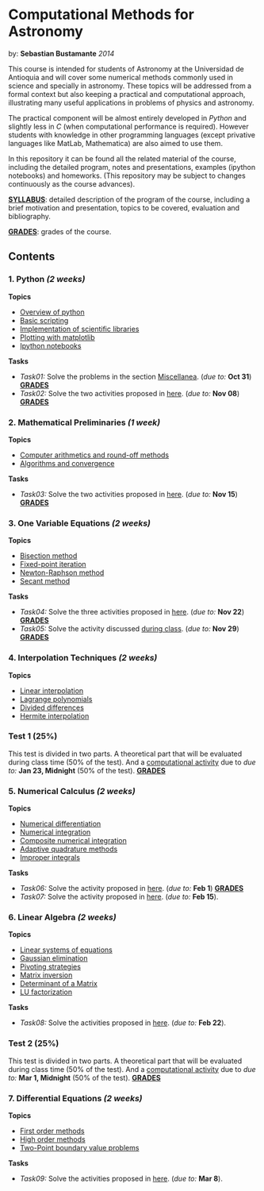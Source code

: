 Computational Methods for Astronomy
===================================
by: **Sebastian Bustamante** *2014*

This course is intended for students of Astronomy at the Universidad de Antioquia 
and will cover some numerical methods commonly used in science and specially in 
astronomy. These topics will be addressed from a formal context but also keeping 
a practical and computational approach, illustrating many useful applications in
problems of physics and astronomy.


The practical component will be almost entirely developed in *Python* and 
slightly less in *C* (when computational performance is required). 
However students with knowledge in other programming languages (except
privative languages like MatLab, Mathematica) are also aimed to use them.


In this repository it can be found all the related material of the course, 
including the detailed program, notes and presentations, examples (ipython 
notebooks) and homeworks. (This repository may be subject to changes continuously 
as the course advances).


[**SYLLABUS**](https://github.com/sbustamante/ComputationalMethods/blob/master/syllabus/syllabus.pdf?raw=true):
detailed description of the program of the course, including a brief motivation and presentation, 
topics to be covered, evaluation and bibliography.

[**GRADES**](https://github.com/sbustamante/ComputationalMethods/blob/master/grades/Grades.pdf?raw=true):
grades of the course.

Contents
--------

### 1. **Python** *(2 weeks)*
    
**Topics**
- [Overview of python](http://nbviewer.ipython.org/github/sbustamante/ComputationalMethods/blob/master/material/overview-python.ipynb)
- [Basic scripting](http://nbviewer.ipython.org/github/sbustamante/ComputationalMethods/blob/master/material/basic-scripting.ipynb)
- [Implementation of scientific libraries](http://nbviewer.ipython.org/github/sbustamante/ComputationalMethods/blob/master/material/scientific-libraries.ipynb)
- [Plotting with matplotlib](http://nbviewer.ipython.org/github/sbustamante/ComputationalMethods/blob/master/material/matplotlib.ipynb)
- [Ipython notebooks](http://nbviewer.ipython.org/github/sbustamante/ComputationalMethods/blob/master/material/ipython-notebooks.ipynb)

**Tasks**
- *Task01:* Solve the problems in the section [Miscellanea](http://nbviewer.ipython.org/github/sbustamante/ComputationalMethods/blob/master/material/basic-scripting.ipynb#Miscellanea). (*due to:* **Oct 31**) **[GRADES](https://github.com/sbustamante/ComputationalMethods/blob/master/grades/grades_task01.dat)**
- *Task02:* Solve the two activities proposed in [here](http://nbviewer.ipython.org/github/sbustamante/ComputationalMethods/blob/master/activities/halos-catalog.ipynb). (*due to:* **Nov 08**) **[GRADES](https://github.com/sbustamante/ComputationalMethods/blob/master/grades/grades_task02.dat)**
    
### 2. **Mathematical Preliminaries** *(1 week)*
    
**Topics**
- [Computer arithmetics and round-off methods](http://nbviewer.ipython.org/github/sbustamante/ComputationalMethods/blob/master/material/computer-arithmetics.ipynb)
- [Algorithms and convergence](http://nbviewer.ipython.org/github/sbustamante/ComputationalMethods/blob/master/material/algorithms-convergence.ipynb)

**Tasks**
- *Task03:* Solve the two activities proposed in [here](http://nbviewer.ipython.org/github/sbustamante/ComputationalMethods/blob/master/activities/binary-representation.ipynb). (*due to:* **Nov 15**)  **[GRADES](https://github.com/sbustamante/ComputationalMethods/blob/master/grades/grades_task03.dat)**
    
### 3. **One Variable Equations** *(2 weeks)*
    
**Topics**
- [Bisection method](http://nbviewer.ipython.org/github/sbustamante/ComputationalMethods/blob/master/material/one-variable-equations.ipynb#Bisection-Method)
- [Fixed-point iteration](http://nbviewer.ipython.org/github/sbustamante/ComputationalMethods/blob/master/material/one-variable-equations.ipynb#Fixed-point-Iteration)
- [Newton-Raphson method](http://nbviewer.ipython.org/github/sbustamante/ComputationalMethods/blob/master/material/one-variable-equations.ipynb#Newton-Raphson-Method)
- [Secant method](http://nbviewer.ipython.org/github/sbustamante/ComputationalMethods/blob/master/material/one-variable-equations.ipynb#Secant-Method)

**Tasks**
- *Task04:* Solve the three activities proposed in [here](http://nbviewer.ipython.org/github/sbustamante/ComputationalMethods/blob/master/activities/bisection-performance.ipynb). (*due to:* **Nov 22**)   **[GRADES](https://github.com/sbustamante/ComputationalMethods/blob/master/grades/grades_task04.dat)**
- *Task05:* Solve the activity discussed [during class](http://nbviewer.ipython.org/github/sbustamante/ComputationalMethods/blob/master/activities/radius-exoplanet.ipynb). (*due to:* **Nov 29**)   **[GRADES](https://github.com/sbustamante/ComputationalMethods/blob/master/grades/grades_task05.dat)**

### 4. **Interpolation Techniques** *(2 weeks)*
    
**Topics**
- [Linear interpolation](http://nbviewer.ipython.org/github/sbustamante/ComputationalMethods/blob/master/material/interpolation.ipynb#Linear-Interpolation)
- [Lagrange polynomials](http://nbviewer.ipython.org/github/sbustamante/ComputationalMethods/blob/master/material/interpolation.ipynb#Lagrange-Polynomial)
- [Divided differences](http://nbviewer.ipython.org/github/sbustamante/ComputationalMethods/blob/master/material/interpolation.ipynb#Divided-Differences)
- [Hermite interpolation](http://nbviewer.ipython.org/github/sbustamante/ComputationalMethods/blob/master/material/interpolation.ipynb#Hermite-Interpolation)

### **Test 1 (25%)**

This test is divided in two parts. A theoretical part that will be evaluated during class time (50% of the test). And a [computational activity](http://nbviewer.ipython.org/github/sbustamante/ComputationalMethods/blob/master/activities/test1.ipynb) due to *due to:* **Jan 23, Midnight** (50% of the test). **[GRADES](https://github.com/sbustamante/ComputationalMethods/blob/master/grades/grades_test1.dat)**

### 5. **Numerical Calculus** *(2 weeks)*
    
**Topics**
- [Numerical differentiation](http://nbviewer.ipython.org/github/sbustamante/ComputationalMethods/blob/master/material/numerical-calculus.ipynb#Numerical-Differentiation)
- [Numerical integration](http://nbviewer.ipython.org/github/sbustamante/ComputationalMethods/blob/master/material/numerical-calculus.ipynb#Numerical-Integration)
- [Composite numerical integration](http://nbviewer.ipython.org/github/sbustamante/ComputationalMethods/blob/master/material/numerical-calculus.ipynb#Composite-Numerical-Integration)
- [Adaptive quadrature methods](http://nbviewer.ipython.org/github/sbustamante/ComputationalMethods/blob/master/material/numerical-calculus.ipynb#Adaptive-Quadrature-Methods)
- [Improper integrals](http://nbviewer.ipython.org/github/sbustamante/ComputationalMethods/blob/master/material/numerical-calculus.ipynb#Improper-Integrals)

**Tasks**
- *Task06:* Solve the activity proposed in [here](http://nbviewer.ipython.org/github/sbustamante/ComputationalMethods/blob/master/activities/radial-poisson.ipynb). (*due to:* **Feb 1**)    **[GRADES](https://github.com/sbustamante/ComputationalMethods/blob/master/grades/grades_task06.dat)**
- *Task07:* Solve the activity proposed in [here](http://nbviewer.ipython.org/github/sbustamante/ComputationalMethods/blob/master/activities/ficks-law.ipynb). (*due to:* **Feb 15**).

### 6. **Linear Algebra** *(2 weeks)*
    
**Topics**
- [Linear systems of equations](http://nbviewer.ipython.org/github/sbustamante/ComputationalMethods/blob/master/material/linear-algebra.ipynb#Linear-Systems-of-Equations)
- [Gaussian elimination](http://nbviewer.ipython.org/github/sbustamante/ComputationalMethods/blob/master/material/linear-algebra.ipynb#Gaussian-Elimination)
- [Pivoting strategies](http://nbviewer.ipython.org/github/sbustamante/ComputationalMethods/blob/master/material/linear-algebra.ipynb#Pivoting-Strategies)
- [Matrix inversion](http://nbviewer.ipython.org/github/sbustamante/ComputationalMethods/blob/master/material/linear-algebra.ipynb#Matrix-Inversion)
- [Determinant of a Matrix](http://nbviewer.ipython.org/github/sbustamante/ComputationalMethods/blob/master/material/linear-algebra.ipynb#Determinant-of-a-Matrix)
- [LU factorization](http://nbviewer.ipython.org/github/sbustamante/ComputationalMethods/blob/master/material/linear-algebra.ipynb#LU-Factorization)

**Tasks**
- *Task08:* Solve the activities proposed in [here](http://nbviewer.ipython.org/github/sbustamante/ComputationalMethods/blob/master/activities/gauss-jordan.ipynb). (*due to:* **Feb 22**).

### **Test 2 (25%)**

This test is divided in two parts. A theoretical part that will be evaluated during class time (50% of the test). And a [computational activity](http://nbviewer.ipython.org/github/sbustamante/ComputationalMethods/blob/master/activities/test2.ipynb) due to *due to:* **Mar 1, Midnight** (50% of the test). **[GRADES](https://github.com/sbustamante/ComputationalMethods/blob/master/grades/grades_test2.dat)**

### 7. **Differential Equations** *(2 weeks)*
    
**Topics**
- [First order methods](http://nbviewer.ipython.org/github/sbustamante/ComputationalMethods/blob/master/material/differential-equations.ipynb#First-Order-Methods)
- [High order methods](http://nbviewer.ipython.org/github/sbustamante/ComputationalMethods/blob/master/material/differential-equations.ipynb#High-Order-Methods)
- [Two-Point boundary value problems](http://nbviewer.ipython.org/github/sbustamante/ComputationalMethods/blob/master/material/differential-equations.ipynb#Two-Point-Boundary-Value-Problems)

**Tasks**
- *Task09:* Solve the activities proposed in [here](http://nbviewer.ipython.org/github/sbustamante/ComputationalMethods/blob/master/activities/leapfrog_integration.ipynb). (*due to:* **Mar 8**).
